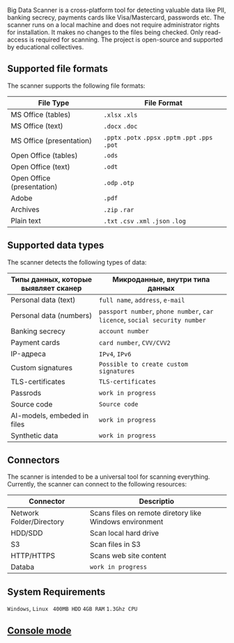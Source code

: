Big Data Scanner is a cross-platform tool for detecting valuable data like PII, banking secrecy, payments cards like Visa/Mastercard, passwords etc.
The scanner runs on a local machine and does not require administrator rights for installation.
It makes no changes to the files being checked.
Only read-access is required for scanning.
The project is open-source and supported by educational collectives.

## Supported file formats
The scanner supports the following file formats:

| File Type                 | File Format                                          |
|---------------------------|------------------------------------------------------|
| MS Office (tables)        | `.xlsx` `.xls`                                       |
| MS Office (text)          | `.docx` `.doc`                                       |
| MS Office (presentation)  | `.pptx` `.potx` `.ppsx` `.pptm` `.ppt` `.pps` `.pot` |
| Open Office (tables)      | `.ods`                                               |
| Open Office (text)        | `.odt`                                               | 
| Open Office (presentation)| `.odp` `.otp`                                        |
| Adobe                     | `.pdf`                                               |
| Archives                  | `.zip` `.rar`                                        |
| Plain text                | `.txt` `.csv` `.xml` `.json` `.log`                  |

## Supported data types
The scanner detects the following types of data:

| Типы данных, которые выявляет сканер | Микроданные, внутри типа данных                                              |
|--------------------------------------|------------------------------------------------------------------------------|
| Personal data (text)                 | `full name`, `address`, `e-mail`                                             |
| Personal data (numbers)              | `passport number`, `phone number`, `car licence`, `social security number`   |
| Banking secrecy                      | `account number`                                                             |
| Payment cards                        | `card number`, `CVV/CVV2`                                                    |
| IP-адреса                            | `IPv4`, `IPv6`                                                               |
| Custom signatures                    | `Possible to create custom signatures`                                       |
| TLS-certificates                     | `TLS-certificates`                                                           |
| Passrods                             | `work in progress`                                                           |
| Source code                          | `Source code`                                                                |
| AI-models, embeded in files          | `work in progress`                                                           |
| Synthetic data                       | `work in progress`                                                           |

## Connectors
The scanner is intended to be a universal tool for scanning everything. Currently, the scanner can connect to the following resources:

| Connector               | Descriptio                                                  |
|-------------------------|-------------------------------------------------------------|
| Network Folder/Directory | Scans files on remote diretory like Windows environment    |
| HDD/SDD                 | Scan local hard drive                                       |
| S3                      | Scan files  in S3                                           |
| HTTP/HTTPS              | Scans web site content                                      |
| Databa            |      `work in progress`                                           |

## System Requirements
`Windows`, `Linux `
`400MB HDD` `4GB RAM` `1.3Ghz CPU`

## [Console mode](CONSOLE.md)
